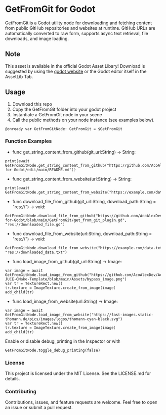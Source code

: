 # GetFromGit for Godot

GetFromGit is a Godot utility node for downloading and fetching content from public GitHub repositories and websites at runtime.
GitHub URLs are automatically converted to raw form, supports async text retrieval, file downloads, and image loading.

## Note
This asset is available in the official Godot Asset Libary!
Download is suggested by using the [godot website](https://godotengine.org/asset-library/asset/4314) or the Godot editor itself in the AssetLib Tab.

## Usage

1. Download this repo
2. Copy the GetFromGit folder into your godot project
3. Instantiate a GetFromGit node in your scene
4. Call the public methods on your node instance (see examples below).
```GDScript
@onready var GetFromGitNode: GetFromGit = $GetFromGit
```

### Function Examples

- func get_string_content_from_github(git_url:String) -> String:
```GDScript
print(await GetFromGitNode.get_string_content_from_github("https://github.com/AcoAlexDev/GetFromGit-for-Godot/edit/main/README.md"))
```
- func get_string_content_from_website(url:String) -> String:
```GDScript
print(await GetFromGitNode.get_string_content_from_website("https://example.com/data.txt"))
```
- func download_file_from_github(git_url:String, download_path:String = "res://") -> void:
```GDScript
GetFromGitNode.download_file_from_github("https://github.com/AcoAlexDev/GetFromGit-for-Godot/blob/main/GetFromGit/get_from_git_plugin.gd", "res://downloaded_file.gd")
```
- func download_file_from_website(url:String, download_path:String = "res://") -> void:
```GDScript
GetFromGitNode.download_file_from_website("https://example.com/data.txt", "res://downloaded_data.txt")
```
- func load_image_from_github(git_url:String) -> Image:
```GDScript
var image = await GetFromGitNode.load_image_from_github("https://github.com/AcoAlexDev/Aco-JUCE-CMake-Template/blob/main/Assets/bypass_image.png")
var tr = TextureRect.new()
tr.texture = ImageTexture.create_from_image(image)
add_child(tr)
```
- func load_image_from_website(url:String) -> Image:
```GDScript
var image = await GetFromGitNode.load_image_from_website("https://fast-images.static-thomann.de/pics/images/logos/thomann-cyan-black.svg")
var tr = TextureRect.new()
tr.texture = ImageTexture.create_from_image(image)
add_child(tr)
```

Enable or disable debug_printing in the Inspector or with
```GDScript
GetFromGitNode.toggle_debug_printing(false)
```

### License
This project is licensed under the MIT License. See the LICENSE.md for details.

### Contributing
Contributions, issues, and feature requests are welcome. Feel free to open an issue or submit a pull request.
